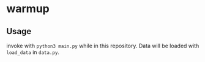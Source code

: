 # warmup

## Usage
invoke with `python3 main.py` while in this repository.
Data will be loaded with `load_data` in `data.py`.

